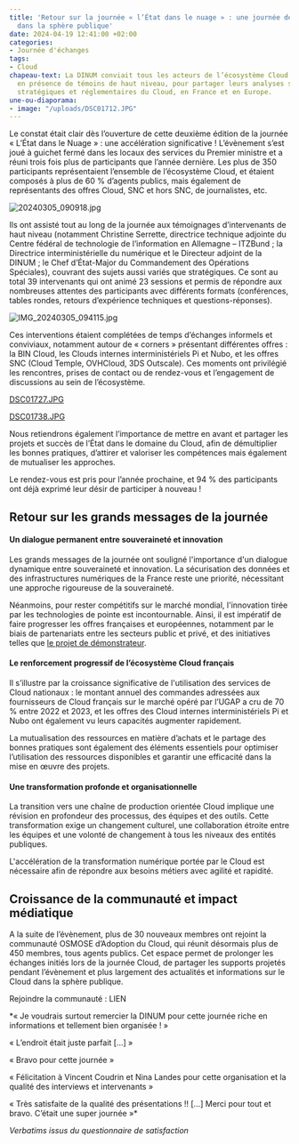 ```yaml
---
title: 'Retour sur la journée « l’État dans le nuage » : une journée dédiée au Cloud
  dans la sphère publique'
date: 2024-04-19 12:41:00 +02:00
categories:
- Journée d'échanges
tags:
- Cloud
chapeau-text: La DINUM conviait tous les acteurs de l’écosystème Cloud le 5 mars dernier,
  en présence de témoins de haut niveau, pour partager leurs analyses sur les évolutions
  stratégiques et réglementaires du Cloud, en France et en Europe.
une-ou-diaporama:
- image: "/uploads/DSC01712.JPG"
---
```


Le constat était clair dès l’ouverture de cette deuxième édition de la journée « L’État dans le Nuage » : une accélération significative ! L’évènement s’est joué à guichet fermé dans les locaux des services du Premier ministre et a réuni trois fois plus de participants que l’année dernière. Les plus de 350 participants représentaient l’ensemble de l’écosystème Cloud, et étaient composés à plus de 60 % d’agents publics, mais également de représentants des offres Cloud, SNC et hors SNC, de journalistes, etc. 

![20240305_090918.jpg](/uploads/20240305_090918.jpg)

Ils ont assisté tout au long de la journée aux témoignages d’intervenants de haut niveau (notamment Christine Serrette, directrice technique adjointe du Centre fédéral de technologie de l’information en Allemagne – ITZBund ; la Directrice interministérielle du numérique et le Directeur adjoint de la DINUM ; le Chef d’État-Major du Commandement des Opérations Spéciales), couvrant des sujets aussi variés que stratégiques. Ce sont au total 39 intervenants qui ont animé 23 sessions et permis de répondre aux nombreuses attentes des participants avec différents formats (conférences, tables rondes, retours d’expérience techniques et questions-réponses). 

![IMG_20240305_094115.jpg](/uploads/IMG_20240305_094115.jpg)

Ces interventions étaient complétées de temps d’échanges informels et conviviaux, notamment autour de « corners » présentant différentes offres : la BIN Cloud, les Clouds internes interministériels Pi et Nubo, et les offres SNC (Cloud Temple, OVHCloud, 3DS Outscale). Ces moments ont privilégié les rencontres, prises de contact ou de rendez-vous et l’engagement de discussions au sein de l’écosystème.

[DSC01727.JPG](/uploads/DSC01727.JPG)

[DSC01738.JPG](/uploads/DSC01738.JPG)

Nous retiendrons également l’importance de mettre en avant et partager les projets et succès de l’État dans le domaine du Cloud, afin de démultiplier les bonnes pratiques, d’attirer et valoriser les compétences mais également de mutualiser les approches.

Le rendez-vous est pris pour l’année prochaine, et 94 % des participants ont déjà exprimé leur désir de participer à nouveau !

## Retour sur les grands messages de la journée

#### Un dialogue permanent entre souveraineté et innovation

Les grands messages de la journée ont souligné l'importance d'un dialogue dynamique entre souveraineté et innovation. La sécurisation des données et des infrastructures numériques de la France reste une priorité, nécessitant une approche rigoureuse de la souveraineté. 

Néanmoins, pour rester compétitifs sur le marché mondial, l'innovation tirée par les technologies de pointe est incontournable. Ainsi, il est impératif de faire progresser les offres françaises et européennes, notamment par le biais de partenariats entre les secteurs public et privé, et des initiatives telles que [le projet de démonstrateur](https://www.numerique.gouv.fr/espace-presse/letat-publie-son-recueil-des-besoins-des-projets-informatiques-publics-en-matiere-de-cloud-de-confiance/).

#### Le renforcement progressif de l’écosystème Cloud français

Il s’illustre par la croissance significative de l'utilisation des services de Cloud nationaux : le montant annuel des commandes adressées aux fournisseurs de Cloud français sur le marché opéré par l’UGAP a cru de 70 % entre 2022 et 2023, et les offres des Cloud internes interministériels Pi et Nubo ont également vu leurs capacités augmenter rapidement. 

La mutualisation des ressources en matière d’achats et le partage des bonnes pratiques sont également des éléments essentiels pour optimiser l’utilisation des ressources disponibles et garantir une efficacité dans la mise en œuvre des projets.

#### Une transformation profonde et organisationnelle

La transition vers une chaîne de production orientée Cloud implique une révision en profondeur des processus, des équipes et des outils. Cette transformation exige un changement culturel, une collaboration étroite entre les équipes et une volonté de changement à tous les niveaux des entités publiques. 

L'accélération de la transformation numérique portée par le Cloud est nécessaire afin de répondre aux besoins métiers avec agilité et rapidité.

## Croissance de la communauté et impact médiatique 

A la suite de l’évènement, plus de 30 nouveaux membres ont rejoint la communauté OSMOSE d’Adoption du Cloud, qui réunit désormais plus de 450 membres, tous agents publics. Cet espace permet de prolonger les échanges initiés lors de la journée Cloud, de partager les supports projetés pendant l’évènement et plus largement des actualités et informations sur le Cloud dans la sphère publique.

Rejoindre la communauté : LIEN 

*« Je voudrais surtout remercier la DINUM pour cette journée riche en informations et tellement bien organisée ! »

« L’endroit était juste parfait […] »

« Bravo pour cette journée » 

« Félicitation à Vincent Coudrin et Nina Landes pour cette organisation et la qualité des interviews et intervenants »

« Très satisfaite de la qualité des présentations !! […] Merci pour tout et bravo. C’était une super journée »*

*Verbatims issus du questionnaire de satisfaction*
